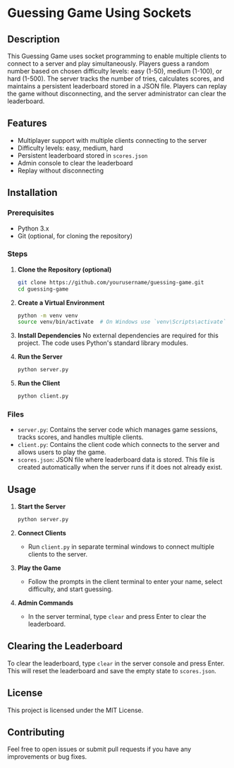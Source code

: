 # Guessing Game Using Sockets

## Description
This Guessing Game uses socket programming to enable multiple clients to connect to a server and play simultaneously. Players guess a random number based on chosen difficulty levels: easy (1-50), medium (1-100), or hard (1-500). The server tracks the number of tries, calculates scores, and maintains a persistent leaderboard stored in a JSON file. Players can replay the game without disconnecting, and the server administrator can clear the leaderboard.

## Features
- Multiplayer support with multiple clients connecting to the server
- Difficulty levels: easy, medium, hard
- Persistent leaderboard stored in `scores.json`
- Admin console to clear the leaderboard
- Replay without disconnecting

## Installation

### Prerequisites
- Python 3.x
- Git (optional, for cloning the repository)

### Steps

1. **Clone the Repository (optional)**
    ```sh
    git clone https://github.com/yourusername/guessing-game.git
    cd guessing-game
    ```

2. **Create a Virtual Environment**
    ```sh
    python -m venv venv
    source venv/bin/activate  # On Windows use `venv\Scripts\activate`
    ```

3. **Install Dependencies**
    No external dependencies are required for this project. The code uses Python's standard library modules.

4. **Run the Server**
    ```sh
    python server.py
    ```

5. **Run the Client**
    ```sh
    python client.py
    ```

### Files

- `server.py`: Contains the server code which manages game sessions, tracks scores, and handles multiple clients.
- `client.py`: Contains the client code which connects to the server and allows users to play the game.
- `scores.json`: JSON file where leaderboard data is stored. This file is created automatically when the server runs if it does not already exist.

## Usage

1. **Start the Server**
    ```sh
    python server.py
    ```

2. **Connect Clients**
    - Run `client.py` in separate terminal windows to connect multiple clients to the server.

3. **Play the Game**
    - Follow the prompts in the client terminal to enter your name, select difficulty, and start guessing.

4. **Admin Commands**
    - In the server terminal, type `clear` and press Enter to clear the leaderboard.

## Clearing the Leaderboard

To clear the leaderboard, type `clear` in the server console and press Enter. This will reset the leaderboard and save the empty state to `scores.json`.

## License
This project is licensed under the MIT License.

## Contributing
Feel free to open issues or submit pull requests if you have any improvements or bug fixes.

